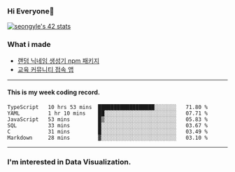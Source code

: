 ### Hi Everyone👋

[![seongyle's 42 stats](https://badge42.vercel.app/api/v2/cl260u6td000609l4p4inxynw/stats?cursusId=21&coalitionId=86)](https://github.com/JaeSeoKim/badge42)

### What i made

- [랜덤 닉네임 생성기 npm 패키지](https://www.npmjs.com/package/korean-random-names-generator)
- [교육 커뮤니티 접속 앱](https://github.com/YeonSeong-Lee/HufsLifeAcademy_app)

---

#### This is my week coding record.

<!--START_SECTION:waka-->

```text
TypeScript   10 hrs 53 mins  ██████████████████░░░░░░░   71.80 %
YAML         1 hr 10 mins    ██░░░░░░░░░░░░░░░░░░░░░░░   07.71 %
JavaScript   53 mins         █▒░░░░░░░░░░░░░░░░░░░░░░░   05.83 %
SQL          33 mins         █░░░░░░░░░░░░░░░░░░░░░░░░   03.67 %
C            31 mins         █░░░░░░░░░░░░░░░░░░░░░░░░   03.49 %
Markdown     28 mins         ▓░░░░░░░░░░░░░░░░░░░░░░░░   03.10 %
```

<!--END_SECTION:waka-->
--- 

### I'm interested in Data Visualization.



<!--
**YeonSeong-Lee/YeonSeong-Lee** is a ✨ _special_ ✨ repository because its `README.md` (this file) appears on your GitHub profile.

Here are some ideas to get you started:

- 🔭 I’m currently working on ...
- 🌱 I’m currently learning ...
- 👯 I’m looking to collaborate on ...
- 🤔 I’m looking for help with ...
- 💬 Ask me about ...
- 📫 How to reach me: ...
- 😄 Pronouns: ...
- ⚡ Fun fact: ...
-->
